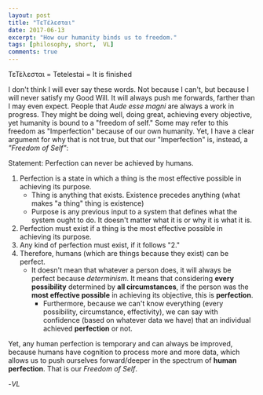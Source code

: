 ```yaml
---
layout: post
title: "ΤεΤέλεσται"
date: 2017-06-13
excerpt: "How our humanity binds us to freedom."
tags: [philosophy, short,  VL]
comments: true
---
```


ΤεΤέλεσται = Tetelestai = It is finished

I don't think I will ever say these words. Not because I can't, but because I will never satisfy my Good Will. It will always push me forwards, farther than I may even expect. People that *Aude esse magni* are always a work in progress. They might be doing well, doing great, achieving every objective, yet humanity is bound to a "freedom of self." Some may refer to this freedom as "Imperfection" because of our own humanity. Yet, I have a clear argument for why that is not true, but that our "Imperfection" is, instead, a *"Freedom of Self"*: 

Statement: Perfection can never be achieved by humans.

1. Perfection is a state in which a thing is the most effective possible in achieving its purpose.  
	- Thing is anything that exists. Existence precedes anything (what makes "a thing" thing is existence) 
	- Purpose is any previous input to a system that defines what the system ought to do. It doesn't matter what it is or why it is what it is.
2. Perfection must exist if a thing is the most effective possible in achieving its purpose.  
3. Any kind of perfection must exist, if it follows "2." 
4. Therefore, humans (which are things because they exist) can be perfect.
	- It doesn't mean that whatever a person does, it will always be perfect because *determinism*. It means that considering **every possibility** determined by **all circumstances**, if the person was the **most effective possible** in achieving its objective, this is **perfection**.
		- Furthermore, because we can't know everything (every possibility, circumstance, effectivity), we can say with confidence (based on whatever data we have) that an individual achieved **perfection** or not.
 
 Yet, any human perfection is temporary and can always be improved, because humans have cognition to process more and more data, which allows us to push ourselves forward/deeper in the spectrum of **human perfection**. That is our *Freedom of Self*.  
 
 -*VL*